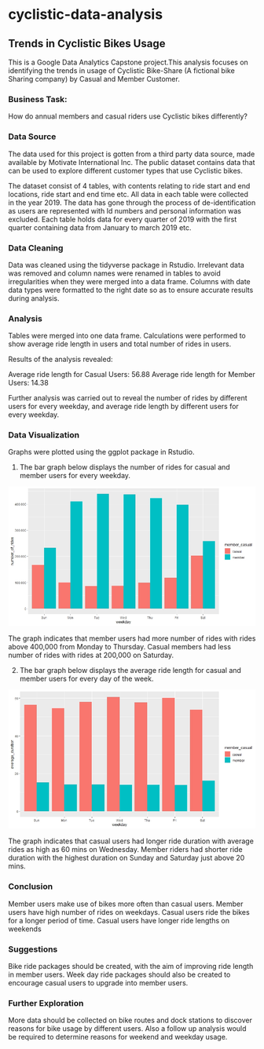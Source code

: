 # cyclistic-data-analysis

## Trends in Cyclistic Bikes Usage


This is a Google Data Analytics Capstone project.This analysis focuses on identifying the trends in usage of Cyclistic Bike-Share (A fictional bike Sharing company) by Casual and Member Customer.

### Business Task:

  How do annual members and casual riders use Cyclistic bikes differently?

### Data Source

  The data used for this project is gotten from a third party data source, made available by Motivate International Inc. The public dataset contains data that can be used to explore different customer types that use Cyclistic bikes.

  The dataset consist of 4 tables, with contents relating to ride start and end locations, ride start and end time etc.  All data in each table were collected in the year 2019. The data has gone through the process of de-identification as users are represented with Id numbers and personal information was excluded. Each table holds data for every quarter of 2019 with the first quarter containing data from January to march 2019 etc.

### Data Cleaning

  Data was cleaned using the tidyverse package in Rstudio. Irrelevant data was removed and column names were renamed in tables to avoid irregularities when they were merged into a data frame.  Columns with date data types were formatted to the right date so as to ensure accurate results during analysis.

### Analysis

Tables were merged into one data frame. Calculations were performed to show average ride length in users and  total number of rides in users.

Results of the analysis revealed:

Average ride length for Casual Users:  56.88
Average ride length for Member Users:  14.38

 Further analysis was carried out to reveal the number of rides by different users for every weekday, and average ride length by different users for every weekday.
 
 
### Data Visualization

Graphs were plotted using the ggplot package in Rstudio.



1.  The bar graph below displays the number of rides for casual and member users for every weekday.

![number of rides](images/number_of_rides.jpeg)

The graph indicates that member users had more number of rides with rides above 400,000 from Monday to Thursday. Casual members had less number of rides with rides at 200,000 on Saturday.

2. The bar graph below displays the average ride length for casual and member users for every day of the week.

![number of rides](images/average_ride_duration.jpeg)

The graph indicates that casual users had longer ride duration  with average rides as high as 60 mins on Wednesday. Member riders had shorter ride duration with the highest duration  on Sunday and Saturday just above 20 mins.

### Conclusion

  Member users make use of bikes more often than casual users.
  Member users have high number of rides on weekdays.
  Casual users ride the bikes for a longer period of time.
  Casual users have longer ride lengths on weekends

### Suggestions

  Bike ride packages should be created, with the aim of improving ride length in member users.
  Week day ride packages should also be created to encourage casual users to upgrade into member users.

### Further Exploration

More data should be collected on bike routes and dock stations to discover reasons for bike usage by different users. Also a follow up analysis would be required to determine reasons for weekend and weekday usage.
